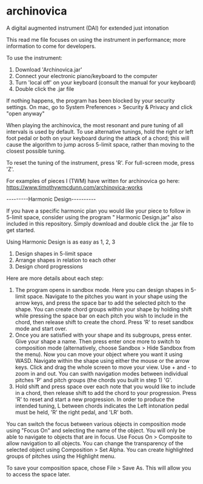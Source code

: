 # archinovica

A digital augmented instrument (DAI) for extended just intonation

This read me file focuses on using the instrument in performance; more information to come for developers.

To use the instrument:

1. Download 'Archinovica.jar'
2. Connect your electronic piano/keyboard to the computer
3. Turn 'local off' on your keyboard (consult the manual for your keyboard)
4. Double click the .jar file

If nothing happens, the program has been blocked by your security settings. On mac, go to System Preferences >
Security & Privacy and click "open anyway"

When playing the archinovica, the most resonant and pure tuning of all intervals is used by default. To use alternative
tunings, hold the right or left foot pedal or both on your keyboard during the attack of a chord; this will cause the
algorithm to jump across 5-limit space, rather than moving to the closest possible tuning.

To reset the tuning of the instrument, press 'R'. For full-screen mode, press 'Z'.

For examples of pieces I (TWM) have written for archinovica go here: https://www.timothywmcdunn.com/archinovica-works

---------Harmonic Design----------

If you have a specific harmonic plan you would like your piece to follow in 5-limit space, consider using the program "
Harmonic Design.jar" also included in this repository. Simply download and double click the .jar file to get started.

Using Harmonic Design is as easy as 1, 2, 3

1. Design shapes in 5-limit space
2. Arrange shapes in relation to each other
3. Design chord progressions

Here are more details about each step:

1. The program opens in sandbox mode. Here you can design shapes in 5-limit space. Navigate to the pitches you want in
   your shape using the arrow keys, and press the space bar to add the selected pitch to the shape. You can create chord
   groups within your shape by holding shift while pressing the space bar on each pitch you wish to include in the
   chord, then release shift to create the chord. Press 'R' to reset sandbox mode and start over.
2. Once you are satisfied with your shape and its subgroups, press enter. Give your shape a name. Then press enter once
   more to switch to composition mode (alternatively, choose Sandbox > Hide Sandbox from the menu). Now you can move
   your object where you want it using WASD. Navigate within the shape using either the mouse or the arrow keys. Click
   and drag the whole screen to move your view. Use + and - to zoom in and out. You can swith navigation modes between
   individual pitches 'P' and pitch groups (the chords you built in step 1) 'G'.
3. Hold shift and press space over each note that you would like to include in a chord, then release shift to add the
   chord to your progression. Press 'R' to reset and start a new progression. In order to produce the intended tuning, L
   between chords indicates the Left intonation pedal must be held, 'R' the right pedal, and 'LR' both.

You can switch the focus between various objects in composition mode using "Focus On" and selecting the name of the
object. You will only be able to navigate to objects that are in focus. Use Focus On > Composite to allow navigation to
all objects. You can change the transparency of the selected object using Composition > Set Alpha. You can create
highlighted groups of pitches using the Highlight menu.

To save your composition space, chose File > Save As. This will allow you to access the space later.

